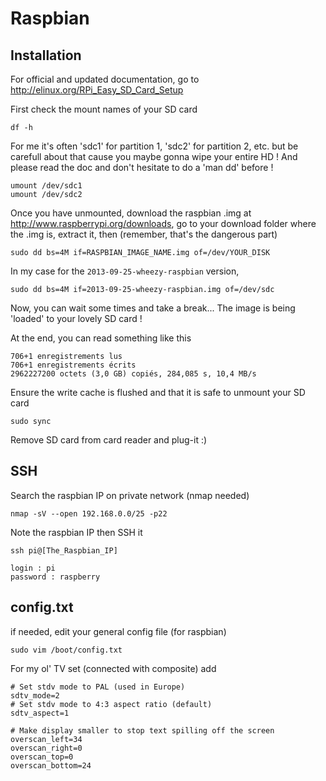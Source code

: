 Raspbian
========

Installation
------------

For official and updated documentation, go to http://elinux.org/RPi_Easy_SD_Card_Setup

First check the mount names of your SD card

```
df -h
```

For me it's often 'sdc1' for partition 1, 'sdc2' for partition 2, etc. but be carefull about that cause you maybe gonna wipe your entire HD ! And please read the doc and don't hesitate to do a 'man dd' before !

```
umount /dev/sdc1
umount /dev/sdc2
```

Once you have unmounted, download the raspbian .img at http://www.raspberrypi.org/downloads, go to your download folder where the .img is, extract it, then (remember, that's the dangerous part)

```
sudo dd bs=4M if=RASPBIAN_IMAGE_NAME.img of=/dev/YOUR_DISK
```

In my case for the `2013-09-25-wheezy-raspbian` version,

```
sudo dd bs=4M if=2013-09-25-wheezy-raspbian.img of=/dev/sdc
```

Now, you can wait some times and take a break... The image is being 'loaded' to your lovely SD card !

At the end, you can read something like this

```
706+1 enregistrements lus
706+1 enregistrements écrits
2962227200 octets (3,0 GB) copiés, 284,085 s, 10,4 MB/s
```

Ensure the write cache is flushed and that it is safe to unmount your SD card

```
sudo sync
```

Remove SD card from card reader and plug-it :)


SSH
---

Search the raspbian IP on private network (nmap needed)

```
nmap -sV --open 192.168.0.0/25 -p22
```

Note the raspbian IP then SSH it

```
ssh pi@[The_Raspbian_IP]

login : pi
password : raspberry
```

config.txt
----------

if needed, edit your general config file (for raspbian)

```
sudo vim /boot/config.txt
```

For my ol' TV set (connected with composite) add

```
# Set stdv mode to PAL (used in Europe)
sdtv_mode=2
# Set stdv mode to 4:3 aspect ratio (default)
sdtv_aspect=1

# Make display smaller to stop text spilling off the screen
overscan_left=34
overscan_right=0
overscan_top=0
overscan_bottom=24
```
